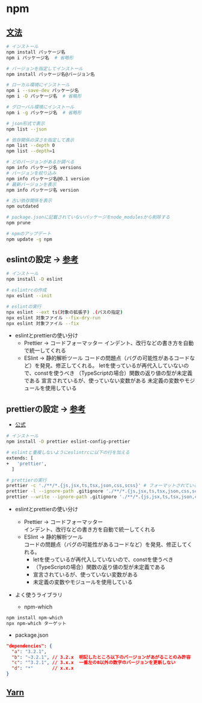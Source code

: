 # npm

## [文法](https://zenn.dev/hedrall/articles/251441f391990f)

```sh
# インストール
npm install パッケージ名
npm i パッケージ名  # 省略形

# バージョンを指定してインストール
npm install パッケージ名@バージョン名

# ローカル環境にインストール
npm i --save-dev パッケージ名
npm i -D パッケージ名  # 省略形

# グローバル環境にインストール
npm i -g パッケージ名  # 省略形

# json形式で表示
npm list --json

# 依存関係の深さを指定して表示
npm list --depth 0
npm list --depth=1

# どのバージョンがあるか調べる
npm info パッケージ名 versions
# バージョンを絞り込み
npm info パッケージ名@0.1 version
# 最新バージョンを表示
npm info パッケージ名 version

# 古い依存関係を表示
npm outdated

# package.jsonに記載されていないパッケージをnode_modulesから削除する
npm prune

# npmのアップデート
npm update -g npm
```

## eslintの設定 -> [参考](https://maku.blog/p/xz9iry9/)

```sh
# インストール
npm install -D eslint

# eslintrcの作成
npx eslint --init

# eslintの実行
npx eslint --ext ts(対象の拡張子) .(パスの指定)
npx eslint 対象ファイル --fix-dry-run
npx eslint 対象ファイル --fix

```

* eslintとprettierの使い分け
  * Prettier -> コードフォーマッター
インデント、改行などの書き方を自動で統一してくれる
  * ESlint -> 静的解析ツール
コードの問題点（バグの可能性があるコードなど）を発見、修正してくれる。
letを使っているが再代入していないので、constを使うべき
（TypeScriptの場合）関数の返り値の型が未定義である
宣言されているが、使っていない変数がある
未定義の変数やモジュールを使用している

## prettierの設定 -> [参考](https://chaika.hatenablog.com/entry/2021/07/21/083000)

* [公式](https://prettier.io/docs/en/cli.html)

```sh
# インストール
npm install -D prettier eslint-config-prettier

# eslintと重複しないようにeslintrcに以下の行を加える
extends: [
+   'prettier',
  ]

# prettierの実行
prettier -c './**/*.{js,jsx,ts,tsx,json,css,scss}' # フォーマットされているかチェック
prettier -l --ignore-path .gitignore './**/*.{js,jsx,ts,tsx,json,css,scss}' # フォーマットされるファイルを表示する
prettier --write --ignore-path .gitignore './**/*.{js,jsx,ts,tsx,json,css,scss}' # フォーマットする

```

* eslintとprettierの使い分け
  * Prettier -> コードフォーマッター  
インデント、改行などの書き方を自動で統一してくれる
  * ESlint -> 静的解析ツール  
コードの問題点（バグの可能性があるコードなど）を発見、修正してくれる。  
    * letを使っているが再代入していないので、constを使うべき  
    * （TypeScriptの場合）関数の返り値の型が未定義である
    * 宣言されているが、使っていない変数がある
    * 未定義の変数やモジュールを使用している

* よく使うライブラリ
  * npm-which

```sh
npm install npm-which
npx npm-which ターゲット
```

* package.json

```json
"dependencies": {
  "a": "3.2.1",
  "b": "~3.2.1", // 3.2.x  明記したところ以下のバージョンがあがることのみ許容
  "c": "^3.2.1", // 3.x.x  一番左の0以外の数字のバージョンを更新しない
  "d": "*"       // x.x.x
}
```

## [Yarn](https://www.wakuwakubank.com/posts/307-javascript-yarn/)
